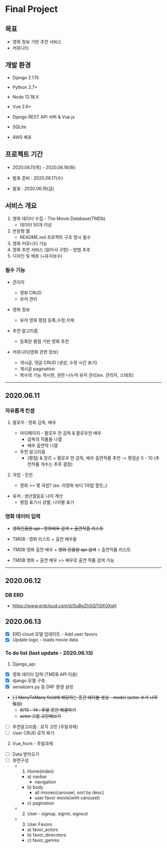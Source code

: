 # Final Project

## 목표
- 영화 정보 기반 추천 서비스
- 커뮤니티

## 개발 환경
- Django 2.1.15
- Python 3.7+

- Node 12.18.X
- Vue 2.6+

- Django REST API 서버 & Vue.js

- SQLite
- AWS 배포

## 프로젝트 기간
- 2020.06.11(목) - 2020.06.16(화)
- 발표 준비 : 2020.06.17(수)

- 발표 : 2020.06.19(금)


## 서비스 개요
1. 영화 데이터 수집 - The Movie Database(TMDb)
    - 데이터 50개 이상
2. 반응형 웹
    - README.md 프로젝트 구조 명시 필수
3. 영화 커뮤니티 기능
4. 영화 추천 서비스 (알아서 구현) - 방법 추후
5. 디자인 및 배포 (+유지보수)

### 필수 기능
- 관리자
    - 영화 CRUD
    - 유저 관리
- 영화 정보
    - 유저 영화 평점 등록,수정,삭제
- 추천 알고리즘
    - 등록한 평점 기반 영화 추천
- 커뮤니티(영화 관련 정보)
    - 게시글, 댓글 CRUD (생성, 수정 시간 표기)
    - 게시글 pagination

    + 복수의 기능 게시판, 권한 나누어 유저 관리(ex. 관리자, 스태프)

---
## 2020.06.11

### 자유롭게 컨셉
1. 팔로우 : 영화 감독, 배우
    - 마이페이지 - 팔로우 한 감독 & 팔로우한 배우
        - 감독의 작품들 나열
        - 배우 출연작 나열
    - 추천 알고리즘
        - (평점) & 장르 + 팔로우 한 감독, 배우 출연작품 추천
        -> 평점순 5 - 10 (추천작품 개수는 추후 결정)

2. 국밥 - 든든
    - 영화 >> 몇 국밥? (ex. 이영화 보다 1국밥 할듯;;)
 

- 유저 : 생년월일로 나이 계산
    - 평점 표기시 성별, 나이별 표기

### 영화 데이터 입력
- ~~영화진흥원 api : 영화배우 검색 > 출연작품 리스트~~
- TMDB : 영화 리스트 + 출연 배우들

- TMDB 영화 출연 배우 + ~~영화 진흥원 api 검색~~ > 출연작품 리스트
- TMDB 영화 + 출연 배우 >> 배우로 출연 작품 검색 가능

---
## 2020.06.12

### DB ERD
- https://www.erdcloud.com/d/SuBgZhGQTGifi3XsH


## 2020.06.13
- [x] ERD cloud 모델 업데이트 - Add user favors
- [x] Update logic - loads movie data

### To do list (last update - 2020.06.13)
1) Django_api
- [x] 영화 데이터 입력 (TMDB API 이용)
- [x] django 모델 구축
- [x] serializers.py 등 DRF 환경 설정

- ~~[ ] ManyToMany field에 해당하는 중간 테이블 생성 - model (actor 수가 너무 많음)~~
    - ~~6/13 - 14 : 주말 동안 해결하기~~ 
    - ~~actor 그룹 고민해보기~~

- [ ] 추천알고리즘 : 로직 고민 (주말과제)
- [ ] User CRUD 로직 짜기

2) Vue_front - 주말과제
- [ ] Data 받아오기
- [ ] 화면구성
    - 1) Home(index)
        - a) navbar
            - navigation
        - b) body
            - all movies(carousel, sort by desc)
            - user favor movie(with carousel)
        - c) pagination 
    - 2) User - signup, signin, signout
    - 3) User Favors
        - a) favor_actors
        - b) favor_direcotors
        - c) favor_genres